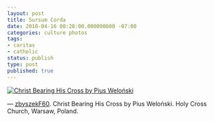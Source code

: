 ```yaml
---
layout: post
title: Sursum Corda
date: 2010-04-16 00:28:00.000000000 -07:00
categories: culture photos
tags:
- caritas
- catholic
status: publish
type: post
published: true
---
```

[![Christ Bearing His Cross by Pius Weloński](http://images.polskaniezwykla.pl/user/item/368878.jpg)](http://www.polskaniezwykla.pl/web/gallery/photo,368878.html)

&mdash; [zbyszekF60](http://www.polskaniezwykla.pl/web/gallery/user,1,zbyszekF60.html). Christ Bearing His Cross by Pius Weloński. Holy Cross Church, Warsaw, Poland.
